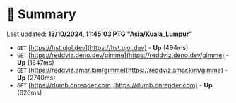 # 📖 Summary
Last updated: **13/10/2024, 11:45:03 PTG "Asia/Kuala_Lumpur"**

- `GET` [https://hst.ujol.dev](https://hst.ujol.dev) - **Up** (494ms)
- `GET` [https://reddviz.deno.dev/gimme](https://reddviz.deno.dev/gimme) - **Up** (1647ms)
- `GET` [https://reddviz.amar.kim/gimme](https://reddviz.amar.kim/gimme) - **Up** (2740ms)
- `GET` [https://dumb.onrender.com](https://dumb.onrender.com) - **Up** (626ms)
